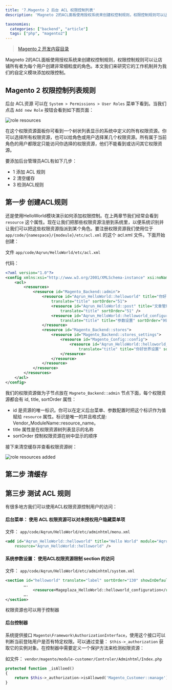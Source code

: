 ```yaml
---
title: '7.Magento 2 后台 ACL 权限控制列表'
description: 'Magneto 2的ACL面板使用授权系统来创建权控制规则，权限控制规则可以让店铺所有者为每个用户创建非常细粒度的角色'

taxonomies:
  categories: ["backend", "article"]
  tags: ["php", "magento2"]
---
```


> [Magento 2 开发内容目录](@/backend/2020-02-02-0.magento-menu.md)

Magneto 2的ACL面板使用授权系统来创建权控制规则，权限控制规则可以让店铺所有者为每个用户创建非常细粒度的角色。本文我们来研究它的工作机制并为我们的自定义模块添加权限控制。

## Magento 2 权限控制列表规则

后台 ACL资源 可以在 `System > Permissions > User Roles` 菜单下看到。当我们点击 `Add new Role` 按钮会看到如下图页面：

![role resources](https://static.oicnp.com/blog/2023/magento2/7-role-resources.png)

在这个权限资源面板你可看到一个树状列表显示的系统中定义的所有权限资源。你可以选择所有权限资源，也可以给角色或用户选择某几个权限资源。所有属于当前角色的用户都限定只能访问你选择的权限资源，他们不能看到或访问其它权限资源。

要添加后台管理员ACL有如下几步：

* 1 添加 ACL 规则
* 2 清空缓存
* 3 检测ACL规则

## 第一步 创建ACL规则

还是使用HelloWorld模块演示如何添加权限控制。在上两章节我们经常会看到 `resource` 这个属性。现在让我们把那些权限资源注册到系统里，以便系统识别并让我们可以把这些权限资源指派到某个角色。要注册权限资源我们使用位于 `app/code/{namespace}/{modeule}/etc/acl.xml` 的这个 acl.xml 文件。下面开始创建：

文件 `app/code/Aqrun/HelloWorld/etc/acl.xml`

代码：

```xml
<?xml version="1.0"?>
<config xmlns:xsi="http://www.w3.org/2001/XMLSchema-instance" xsi:noNamespaceSchemaLocation="urn:magento:framework:Acl/etc/acl.xsd">
    <acl>
        <resources>
            <resource id="Magento_Backend::admin">
                <resource id="Aqrun_HelloWorld::helloworld" title="你好世界" 
                    translate="title" sortOrder="51">
                    <resource id="Aqrun_HelloWorld::post" title="文章管理" 
                        translate="title" sortOrder="51" />
                    <resource id="Aqrun_HelloWorld::helloworld_configuration" 
                        translate="title" title="参数设置" sortOrder="99" />
                </resource>
                <resource id="Magento_Backend::stores">
                    <resource id="Magento_Backend::stores_settings">
                        <resource id="Magento_Config::config">
                            <resource id="Aqrun_HelloWorld::helloworld_config"
                                translate="title" title="你好世界设置" sortOrder="100"/>
                        </resource>
                    </resource>
                </resource>
            </resource>
        </resources>
    </acl>
</config>
```

我们的权限资源做为子节点放在 `Magneto_Backend::admin` 节点下面，每个权限资源都会有 id, title, sortOrder 属性：

* id 是资源的唯一标识。你可以在定义后台菜单、参数配置时把这个标识作为值赋给 `resource` 属性。标识是唯一的并且格式是: Vendor_ModuleName::resource_name。
* title 属性是在权限资源树列表显示的名称
* sortOrder 控制权限资源在树中显示的顺序

接下来清空缓存并查看权限资源树：

![role resources added](https://static.oicnp.com/blog/2023/magento2/7-role-resources-result.png)

## 第二步 清缓存

## 第三步 测试 ACL 规则

有很多地方我们可以使用ACL权限资源控制用户的访问：

#### 后台菜单： 使用 ACL 权限资源可以对未授权用户隐藏菜单项

文件： `app/code/Aqrun/HelloWorld/etc/adminhtml/menu.xml`

```xml
<add id="Aqrun_HelloWorld::helloworld" title="Hello World" module="Aqrun_HelloWorld" sortOrder="51"
    resource="Aqrun_HelloWorld::helloworld" />
```

#### 系统参数设置： 使用ACL权限资源限制 section 的访问

文件： `app/code/Aqrun/HelloWorld/etc/adminhtml/system.xml`

```xml
<section id="helloworld" translate="label" sortOrder="130" showInDefault="1" showInWebsite="1" showInStore="1">
        ….
            <resource>Mageplaza_HelloWorld::helloworld_configuration</resource>
        ….
</section>
```

权限资源也可以用于控制器

#### 后台控制器

系统提供接口 `Magento\Framework\AuthorizationInterface`，使用这个接口可以判断当前登陆用户是否有特定权限。可以通过变量： `$this->_authorization` 获取它的实例对象。在控制器中需要定义一个保护方法来检测权限资源：

如文件： `vendor/magento/module-customer/Controler/Adminhtml/Index.php`

```php
protected function _isAlloed()
{
    return $this->_authorization->isAllowed('Magento_Customer::manage');
}
```